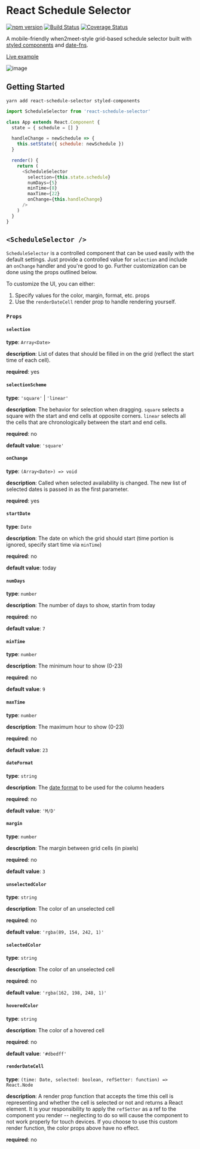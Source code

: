 # React Schedule Selector

[![npm version](https://badge.fury.io/js/react-schedule-selector.svg)](https://badge.fury.io/js/react-schedule-selector) [![Build Status](https://travis-ci.com/bibekg/react-grid-date-picker.svg?branch=master)](https://travis-ci.com/bibekg/react-grid-date-picker) [![Coverage Status](https://coveralls.io/repos/github/bibekg/react-grid-date-picker/badge.svg?branch=master)](https://coveralls.io/github/bibekg/react-grid-date-picker?branch=master)

A mobile-friendly when2meet-style grid-based schedule selector built with [styled components](https://github.com/styled-components/styled-components) and [date-fns](https://date-fns.org/). 

[Live example](http://react-schedule-selector.surge.sh/)

![image](https://image.ibb.co/jDKJBT/react_grid_date_picker.png)

## Getting Started

```
yarn add react-schedule-selector styled-components
```

```js
import ScheduleSelector from 'react-schedule-selector'

class App extends React.Component {
  state = { schedule = [] }

  handleChange = newSchedule => {
    this.setState({ schedule: newSchedule })
  }

  render() {
    return (
      <ScheduleSelector
        selection={this.state.schedule}
        numDays={5}
        minTime={8}
        maxTime={22}
        onChange={this.handleChange}
      />
    )
  }
}
```

## `<ScheduleSelector />`

`ScheduleSelector` is a controlled component that can be used easily with the default settings. Just provide a controlled value for `selection` and include an `onChange` handler and you're good to go. Further customization can be done using the props outlined below.

To customize the UI, you can either:

1.  Specify values for the color, margin, format, etc. props
2.  Use the `renderDateCell` render prop to handle rendering yourself.

### `Props`

#### `selection`

**type**: `Array<Date>`

**description**: List of dates that should be filled in on the grid (reflect the start time of each cell).

**required**: yes

#### `selectionScheme`

**type**: `'square'` | `'linear'`

**description**: The behavior for selection when dragging. `square` selects a square with the start and end cells at opposite corners. `linear` selects all the cells that are chronologically between the start and end cells.

**required**: no

**default value**: `'square'`

#### `onChange`

**type**: `(Array<Date>) => void`

**description**: Called when selected availability is changed. The new list of selected dates is passed in as the first parameter.

**required**: yes

#### `startDate`

**type**: `Date`

**description**: The date on which the grid should start (time portion is ignored, specify start time via `minTime`) 

**required**: no

**default value**: today

#### `numDays`

**type**: `number`

**description**: The number of days to show, startin from today

**required**: no

**default value**: `7`

#### `minTime`

**type**: `number`

**description**: The minimum hour to show (0-23)

**required**: no

**default value**: `9`

#### `maxTime`

**type**: `number`

**description**: The maximum hour to show (0-23)

**required**: no

**default value**: `23`

#### `dateFormat`

**type**: `string`

**description**: The [date format](https://date-fns.org/v1.29.0/docs/format) to be used for the column headers

**required**: no

**default value**: `'M/D'`

#### `margin`

**type**: `number`

**description**: The margin between grid cells (in pixels)

**required**: no

**default value**: `3`

#### `unselectedColor`

**type**: `string`

**description**: The color of an unselected cell

**required**: no

**default value**: `'rgba(89, 154, 242, 1)'`

#### `selectedColor`

**type**: `string`

**description**: The color of an unselected cell

**required**: no

**default value**: `'rgba(162, 198, 248, 1)'`

#### `hoveredColor`

**type**: `string`

**description**: The color of a hovered cell

**required**: no

**default value**: `'#dbedff'`

#### `renderDateCell`

**type**: `(time: Date, selected: boolean, refSetter: function) => React.Node`

**description**: A render prop function that accepts the time this cell is representing and whether the cell is selected or not and returns a React element. It is your responsibility to apply the `refSetter` as a ref to the component you render -- neglecting to do so will cause the component to not work properly for touch devices. If you choose to use this custom render function, the color props above have no effect.

**required**: no
